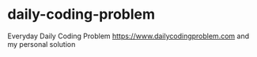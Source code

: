 # daily-coding-problem
Everyday Daily Coding Problem https://www.dailycodingproblem.com and my personal solution
